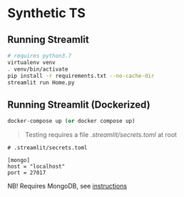 # Synthetic TS


## Running Streamlit
```bash
# requires python3.7
virtualenv venv
. venv/bin/activate
pip install -r requirements.txt --no-cache-dir
streamlit run Home.py
```

## Running Streamlit (Dockerized)
```python
docker-compose up (or docker compose up)
```

> Testing requires a file *.streamlit/secrets.toml* at root
```
# .streamlit/secrets.toml

[mongo]
host = "localhost"
port = 27017
```
NB! Requires MongoDB, see [instructions](https://www.mongodb.com/docs/manual/tutorial/install-mongodb-on-ubuntu/)
